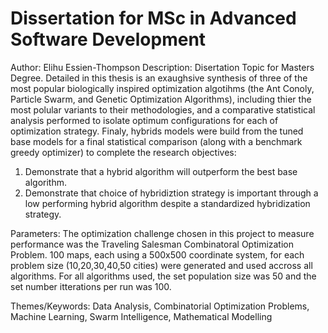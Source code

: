 # Dissertation for MSc in Advanced Software Development
Author: Elihu Essien-Thompson
Description: Disertation Topic for Masters Degree. 
Detailed in this thesis is an exaughsive synthesis of three of the most popular biologically inspired optimization algotihms (the Ant Conoly, Particle Swarm, and Genetic Optimization Algorithms), including thier the most polular variants to their methodologies, and a comparative statistical analysis performed to isolate optimum configurations for each of optimization strategy. Finaly, hybrids models were build from the tuned base models for a final statistical comparison (along with a benchmark greedy optimizer) to complete the research objectives:
1. Demonstrate that a hybrid algorithm will outperform the best base algorithm.
2. Demonstrate that choice of hybridiztion strategy is important through a low performing hybrid algorithm despite a standardized hybridization strategy.

Parameters:
The optimization challenge chosen in this project to measure performance was the Traveling Salesman Combinatoral Optimization Problem. 100 maps, each using a 500x500 coordinate system, for each problem size (10,20,30,40,50 cities) were generated and used accross all algorithms. For all algorithms used, the set population size was 50 and the set number itterations per run was 100.

Themes/Keywords: Data Analysis, Combinatorial Optimization Problems, Machine Learning, Swarm Intelligence, Mathematical Modelling
 
